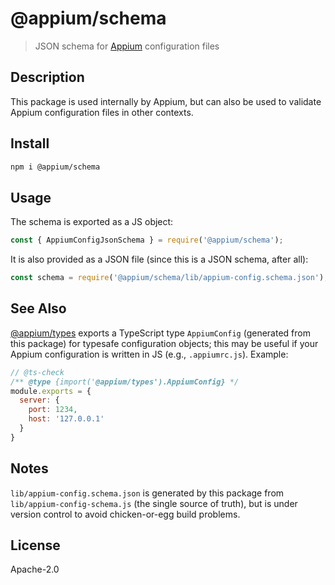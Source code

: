 # @appium/schema

> JSON schema for [Appium](https://github.com/appium/appium) configuration files

## Description

This package is used internally by Appium, but can also be used to validate Appium configuration files in other contexts.

## Install

```bash
npm i @appium/schema
```

## Usage

The schema is exported as a JS object:

```js
const { AppiumConfigJsonSchema } = require('@appium/schema');
```

It is also provided as a JSON file (since this is a JSON schema, after all):

```js
const schema = require('@appium/schema/lib/appium-config.schema.json');
```

## See Also

[@appium/types](https://npm.im/@appium/types) exports a TypeScript type `AppiumConfig` (generated from this package) for typesafe configuration objects; this may be useful if your Appium configuration is written in JS (e.g., `.appiumrc.js`). Example:

```js
// @ts-check
/** @type {import('@appium/types').AppiumConfig} */
module.exports = {
  server: {
    port: 1234,
    host: '127.0.0.1'
  }
}
```

## Notes

`lib/appium-config.schema.json` is generated by this package from `lib/appium-config-schema.js` (the single source of truth), but is under version control to avoid chicken-or-egg build problems.

## License

Apache-2.0
